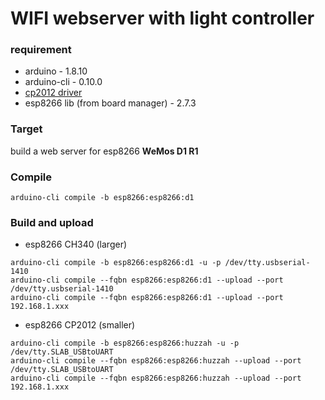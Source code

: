 # WIFI webserver with light controller

### requirement
- arduino - 1.8.10
- arduino-cli - 0.10.0
- [cp2012 driver](https://www.silabs.com/products/development-tools/software/usb-to-uart-bridge-vcp-drivers)
- esp8266 lib (from board manager) - 2.7.3

### Target
build a web server for esp8266 **WeMos D1 R1**

### Compile
```
arduino-cli compile -b esp8266:esp8266:d1
```

### Build and upload
- esp8266 CH340 (larger)
```
arduino-cli compile -b esp8266:esp8266:d1 -u -p /dev/tty.usbserial-1410
arduino-cli compile --fqbn esp8266:esp8266:d1 --upload --port /dev/tty.usbserial-1410
arduino-cli compile --fqbn esp8266:esp8266:d1 --upload --port 192.168.1.xxx
```
- esp8266 CP2012 (smaller)
```
arduino-cli compile -b esp8266:esp8266:huzzah -u -p /dev/tty.SLAB_USBtoUART
arduino-cli compile --fqbn esp8266:esp8266:huzzah --upload --port /dev/tty.SLAB_USBtoUART
arduino-cli compile --fqbn esp8266:esp8266:huzzah --upload --port 192.168.1.xxx
```
